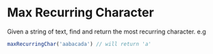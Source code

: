 # Max Recurring Character

Given a string of text, find and return the most recurring character. e.g

```js
maxRecurringChar('aabacada') // will return 'a'
```